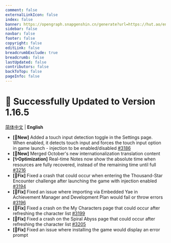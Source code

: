 ```yaml
---
comment: false
externalLinkIcon: false
index: false
banner: https://opengraph.snapgenshin.cn/generate?url=https://hut.ao/en/statements/update-log.html
sidebar: false
navbar: false
footer: false
copyright: false
editLink: false
breadcrumbExclude: true
breadcrumb: false
lastUpdated: false
contributors: false
backToTop: false
pageInfo: false
---
```


# 🎉 Successfully Updated to Version 1.16.5

[简体中文](/zh/statements/latest.html) | **English**

- **[🎉New]** Added a touch input detection toggle in the Settings page. When enabled, it detects touch input and forces the touch input option in game launch - injection to be enabled/disabled [#3186](https://github.com/DGP-Studio/Snap.Hutao/issues/3186)
- **[🎉New]** Merged October's new internationalization translation content
- **[✨Optimization]** Real-time Notes now show the absolute time when resources are fully recovered, instead of the remaining time until full [#3216](https://github.com/DGP-Studio/Snap.Hutao/issues/3216)
- **[🔨Fix]** Fixed a crash that could occur when entering the Thousand-Star Encounter challenge after launching the game with injection enabled [#3194](https://github.com/DGP-Studio/Snap.Hutao/issues/3194)
- **[🔨Fix]** Fixed an issue where importing via Embedded Yae in Achievement Manager and Development Plan would fail or throw errors [#3196](https://github.com/DGP-Studio/Snap.Hutao/issues/3196)
- **[🔨Fix]** Fixed a crash on the My Characters page that could occur after refreshing the character list [#3199](https://github.com/DGP-Studio/Snap.Hutao/issues/3199)
- **[🔨Fix]** Fixed a crash on the Spiral Abyss page that could occur after refreshing the character list [#3205](https://github.com/DGP-Studio/Snap.Hutao/issues/3205)
- **[🔨Fix]** Fixed an issue where installing the game would display an error prompt
